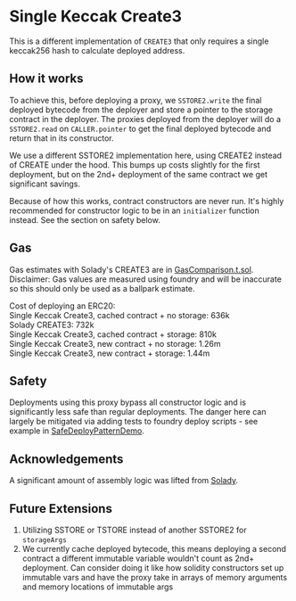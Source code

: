 # Single Keccak Create3

This is a different implementation of `CREATE3` that only requires a single keccak256 hash to calculate deployed address. 

## How it works

To achieve this, before deploying a proxy, we `SSTORE2.write` the final deployed bytecode from the deployer and store a pointer to the storage contract in the deployer. The proxies deployed from the deployer will do a `SSTORE2.read` on `CALLER.pointer` to get the final deployed bytecode and return that in its constructor.

We use a different SSTORE2 implementation here, using CREATE2 instead of CREATE under the hood. This bumps up costs slightly for the first deployment, but on the 2nd+ deployment of the same contract we get significant savings.

Because of how this works, contract constructors are never run. It's highly recommended for constructor logic to be in an `initializer` function instead. See the section on safety below.

## Gas

Gas estimates with Solady's CREATE3 are in [GasComparison.t.sol](./test/GasComparison.t.sol). Disclaimer: Gas values are measured using foundry and will be inaccurate so this should only be used as a ballpark estimate.  

Cost of deploying an ERC20:  
Single Keccak Create3, cached contract + no storage: 636k  
Solady CREATE3: 732k  
Single Keccak Create3, cached contract + storage: 810k  
Single Keccak Create3, new contract + no storage: 1.26m  
Single Keccak Create3, new contract + storage: 1.44m  

## Safety

Deployments using this proxy bypass all constructor logic and is significantly less safe than regular deployments. The danger here can largely be mitigated via adding tests to foundry deploy scripts - see example in [SafeDeployPatternDemo](./script/SafeDeployPatternDemo.s.sol).

## Acknowledgements

A significant amount of assembly logic was lifted from [Solady](https://github.com/Vectorized/solady). 

## Future Extensions

1. Utilizing SSTORE or TSTORE instead of another SSTORE2 for `storageArgs`
2. We currently cache deployed bytecode, this means deploying a second contract a different immutable variable wouldn't count as 2nd+ deployment. Can consider doing it like how solidity constructors set up immutable vars and have the proxy take in arrays of memory arguments and memory locations of immutable args